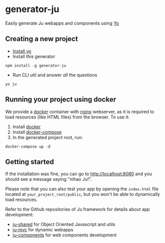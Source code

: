 # generator-ju
Easily generate Ju webapps and components using [Yo](https://www.npmjs.com/package/yo)

## Creating a new project
* [Install yo](https://www.npmjs.com/package/yo#usage)
* Install this generator
```
npm install -g generator-ju
```
* Run CLI util and answer _all_ the questions
```
yo ju
```

## Running your project using docker
We provide a [docker](https://www.docker.com/) container with [nginx](https://www.nginx.com/) webserver, as it is required to load resources (like HTML files) from the browser. To use it:

1. Install [docker](https://docs.docker.com/engine/installation/)
2. Install [docker-compose](https://docs.docker.com/compose/install/)
3. In the generated project root, run:
```
docker-compose up -d
```

## Getting started
If the installation was fine, you can go to [http://localhost:8080](http://localhost:8080) and you should see a message saying "nihao Ju!".

Please note that you can also test your app by opening the `index.html` file located at `your_project_root/public`, but you won't be able to dynamically load resources.

Refer to the Github repositories of Ju framework for details about app development:
* [ju-shared](https://github.com/hulilabs/ju-shared) for Object Oriented Javascript and utils
* [ju-mvc](https://github.com/hulilabs/ju-mvc) for dynamic webapps
* [ju-components](https://github.com/hulilabs/ju-components) for web components development